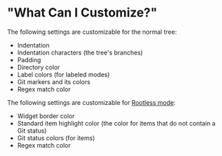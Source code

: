 # "What Can I Customize?"

The following settings are customizable for the normal tree:

* Indentation
* Indentation characters (the tree's branches)
* Padding
* Directory color
* Label colors (for labeled modes)
* Git markers and its colors
* Regex match color

The following settings are customizable for [Rootless mode](../rootless.md):

* Widget border color
* Standard item highlight color (the color for items that do not contain a Git status)
* Git status colors (for items)
* Regex match color

